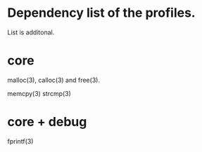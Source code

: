 # Dependency list of the profiles.
List is additonal.

# core
malloc(3), calloc(3) and free(3).

memcpy(3)
strcmp(3)

# core + debug
fprintf(3)
